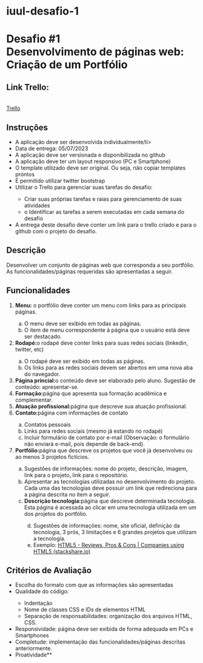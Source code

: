 # iuul-desafio-1
  <h1>Desafio #1 <br>
    Desenvolvimento de páginas web: Criação de um Portfólio
  </h1>

  <h2>Link Trello:</h2><br>
<a href="https://trello.com/b/fHrwb9vB/desafio-1-portf%C3%B3lio" target="_blank" rel="extern">Trello</a>

  <h2>Instruções</h2>
  <ul>
    <li>A aplicação deve ser desenvolvida individualmente/li>
    <li>Data de entrega: 05/07/2023</li>
    <li>A aplicação deve ser versionada e disponibilizada no github</li>
    <li>A aplicação deve ter um layout responsivo (PC e Smartphone)</li>
    <li>O template utilizado deve ser original. Ou seja, não copiar templates prontos</li>
    <li>É permitido utilizar twitter bootstrap</li>
    <li>Utilizar o Trello para gerenciar suas tarefas do desafio:</li>
    <ul>
      <li>Criar suas próprias tarefas e raias para gerenciamento de suas atividades</li>
      <li>o Identificar as tarefas a serem executadas em cada semana do desafio</li>
    </ul>
    <li>A entrega deste desafio deve conter um link para o trello criado e para o github com o
      projeto do desafio.</li>
  </ul>

  <h2> Descrição </h2>
  <p> Desenvolver um conjunto de páginas web que corresponda a seu portfólio. As
    funcionalidades/páginas requeridas são apresentadas a seguir.</p>

  <h2> Funcionalidades </h2>

  <ol>
    <li><b>Menu:</b> o portfólio deve conter um menu com links para as principais páginas.
    </li>
    <ol type="a">
      <li>O menu deve ser exibido em todas as páginas.</li>
      <li>O item de menu correspondente à página que o usuário está deve ser destacado.</li>
    </ol>
    <li><b>Rodapé:</b>o rodapé deve conter links para suas redes sociais (linkedin, twitter, etc)</li>
      <ol start="1" type="a">
          <li>O rodapé deve ser exibido em todas as páginas.</li>
          <li>Os links para as redes sociais devem ser abertos em uma nova aba do navegador.</li>
      </ol>
    <li><b>Página princial:</b>o conteúdo deve ser elaborado pelo aluno. Sugestão de conteúdo: apresentar-se.</li>
    <li><b>Formação:</b>página que apresenta sua formação acadêmica e complementar.</li>
    <li><b>Atuação profissional:</b>página que descreve sua atuação profissional.</li>
    <li><b>Contato:</b>página com informações de contato</li>
      <ol start="1" type="a">
        <li>Contatos pessoais</li>
        <li>Links para redes sociais (mesmo já estando no rodapé)</li>
        <li>Incluir formulário de contato por e-mail (Observação: o formulário não enviará e-mail, pois
          depende de back-end).</li>
      </ol>
    <li><b>Portfólio:</b>página que descreve os projetos que você já desenvolveu ou ao menos 3 projetos
      fictícios.</li>
        <ol start="1" type="a">
            <li>Sugestões de informações: nome do projeto, descrição, imagem, link para o projeto, link
              para o repositório.</li>
            <li>Apresentar as tecnologias utilizadas no desenvolvimento do projeto. Cada uma das
              tecnologias deve possuir um link que redireciona para a página descrita no item a seguir.</li>
            <li><b>Descrição tecnologia:</b>página que descreve determinada tecnologia. Esta página é
              acessada ao clicar em uma tecnologia utilizada em um dos projetos do portfólio.</li>
              <ol start="4" type="a">
                <li>Sugestões de informações: nome, site oficial, definição da tecnologia, 3 prós, 3
                  limitações e 6 grandes projetos que utilizam a tecnologia.</li>
                <li>Exemplo: <a href="https://stackshare.io/html5" target="_blank" rel="extern">HTML5 - Reviews, Pros & Cons | Companies using HTML5
                  (stackshare.io)</a> </li>
              </ol>
        </ol>
  </ol>

  <h2>Critérios de Avaliação</h2>
  <ul>
    <li>Escolha do formato com que as informações são apresentadas</li>
    <li>Qualidade do código:</li>
      <ul>
        <li>Indentação</li>
        <li>Nome de classes CSS e IDs de elementos HTML</li>
        <li>Separação de responsabilidades: organização dos arquivos HTML, CSS.</li>
      </ul>
    <li>Responsividade: página deve ser exibida de forma adequada em PCs e Smartphones</li>
    <li>Completude: implementação das funcionalidades/páginas descritas anteriormente.</li>
    <li>Proatividade**</li>
  </ul>
